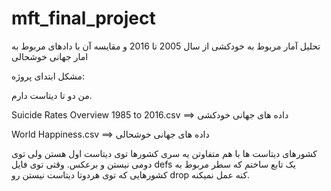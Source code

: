 # mft_final_project
تحلیل آمار مربوط به خودکشی از سال 2005 تا 2016 و مقایسه آن با دادهای مربوط به امار جهانی خوشحالی

مشکل ابتدای پروژه:

من دو تا دیتاست دارم.

Suicide Rates Overview 1985 to 2016.csv    ==> داده های جهانی خودکشی

World Happiness.csv                        ==> داده های جهانی خوشحالی

کشورهای دیتاست ها با هم متفاوتن
یه سری کشورها توی دیتاست اول هستن ولی توی دومی نیستن و برعکس.
وقتی توی فایل defs یک تابع ساختم که سطر مربوط به کشورهایی که توی هردوتا دیتاست نیستن رو drop کنه عمل نمیکنه.
